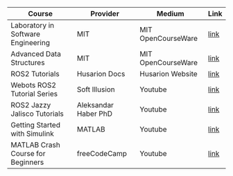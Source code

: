 | Course | Provider  | Medium | Link |
|---------|--------|-----------------|-----------------|
|Laboratory in Software Engineering | MIT |MIT OpenCourseWare|[link](https://ocw.mit.edu/courses/6-170-laboratory-in-software-engineering-fall-2005/pages/syllabus/)|
|Advanced Data Structures | MIT |MIT OpenCourseWare|[link](https://ocw.mit.edu/courses/6-851-advanced-data-structures-spring-2012/)|
|ROS2 Tutorials | Husarion Docs |Husarion Website|[link](https://husarion.com/tutorials/ros2-tutorials/ros2/)|
|Webots ROS2 Tutorial Series|Soft Illusion|Youtube|[link](https://www.youtube.com/playlist?list=PLt69C9MnPchkP0ZXZOqmIGRTOch8o9GiQ)|
|ROS2 Jazzy Jalisco Tutorials|Aleksandar Haber PhD|Youtube|[link](https://www.youtube.com/playlist?list=PLO89phzZmnHgTtr2uncyQN5hNMopUQa3e)|
|Getting Started with Simulink|MATLAB|Youtube|[link](https://www.youtube.com/playlist?list=PL484BA2AD3AE4C2D0)|
|MATLAB Crash Course for Beginners|freeCodeCamp|Youtube|[link](https://www.youtube.com/playlist?list=PL484BA2AD3AE4C2D0)|
